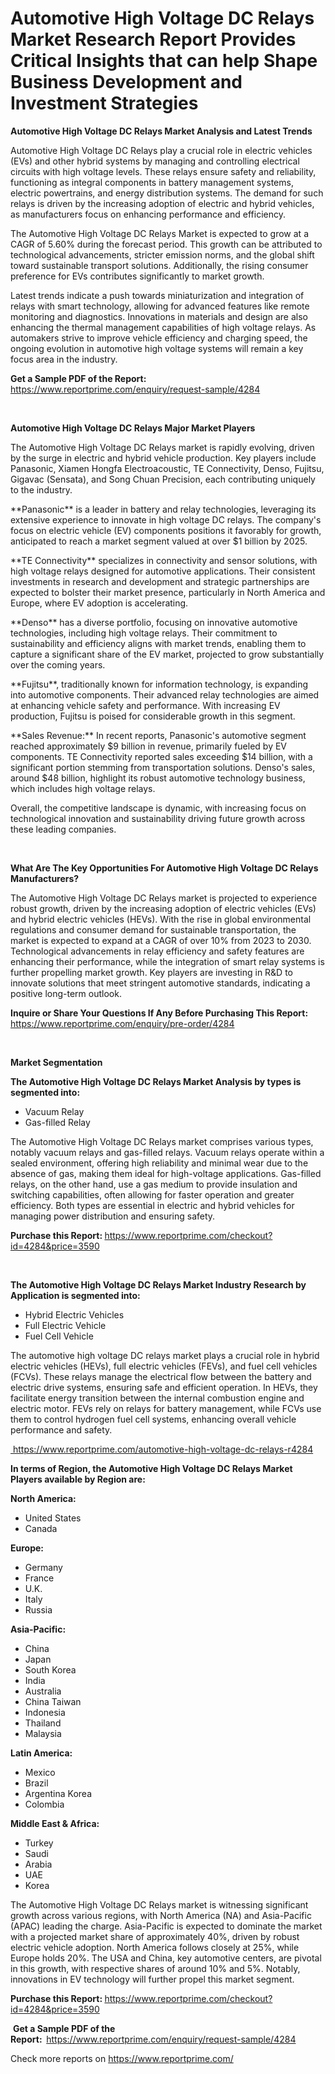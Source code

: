<p><h1>Automotive High Voltage DC Relays Market Research Report Provides Critical Insights that can help Shape Business Development and Investment Strategies</h1></p><p><strong>Automotive High Voltage DC Relays Market Analysis and Latest Trends</strong></p>
<p><p>Automotive High Voltage DC Relays play a crucial role in electric vehicles (EVs) and other hybrid systems by managing and controlling electrical circuits with high voltage levels. These relays ensure safety and reliability, functioning as integral components in battery management systems, electric powertrains, and energy distribution systems. The demand for such relays is driven by the increasing adoption of electric and hybrid vehicles, as manufacturers focus on enhancing performance and efficiency.</p><p>The Automotive High Voltage DC Relays Market is expected to grow at a CAGR of 5.60% during the forecast period. This growth can be attributed to technological advancements, stricter emission norms, and the global shift toward sustainable transport solutions. Additionally, the rising consumer preference for EVs contributes significantly to market growth. </p><p>Latest trends indicate a push towards miniaturization and integration of relays with smart technology, allowing for advanced features like remote monitoring and diagnostics. Innovations in materials and design are also enhancing the thermal management capabilities of high voltage relays. As automakers strive to improve vehicle efficiency and charging speed, the ongoing evolution in automotive high voltage systems will remain a key focus area in the industry.</p></p>
<p><strong>Get a Sample PDF of the Report:&nbsp;</strong> <a href="https://www.reportprime.com/enquiry/request-sample/4284?utm_campaign=3174&utm_medium=2&utm_source=Github&utm_content=ia&utm_term=19032025&utm_id=automotive-high-voltage-dc-relays">https://www.reportprime.com/enquiry/request-sample/4284</a></p>
<p>&nbsp;</p>
<p><strong>Automotive High Voltage DC Relays Major Market Players</strong></p>
<p><p>The Automotive High Voltage DC Relays market is rapidly evolving, driven by the surge in electric and hybrid vehicle production. Key players include Panasonic, Xiamen Hongfa Electroacoustic, TE Connectivity, Denso, Fujitsu, Gigavac (Sensata), and Song Chuan Precision, each contributing uniquely to the industry.</p><p>**Panasonic** is a leader in battery and relay technologies, leveraging its extensive experience to innovate in high voltage DC relays. The company's focus on electric vehicle (EV) components positions it favorably for growth, anticipated to reach a market segment valued at over $1 billion by 2025.</p><p>**TE Connectivity** specializes in connectivity and sensor solutions, with high voltage relays designed for automotive applications. Their consistent investments in research and development and strategic partnerships are expected to bolster their market presence, particularly in North America and Europe, where EV adoption is accelerating.</p><p>**Denso** has a diverse portfolio, focusing on innovative automotive technologies, including high voltage relays. Their commitment to sustainability and efficiency aligns with market trends, enabling them to capture a significant share of the EV market, projected to grow substantially over the coming years.</p><p>**Fujitsu**, traditionally known for information technology, is expanding into automotive components. Their advanced relay technologies are aimed at enhancing vehicle safety and performance. With increasing EV production, Fujitsu is poised for considerable growth in this segment.</p><p>**Sales Revenue:** In recent reports, Panasonic's automotive segment reached approximately $9 billion in revenue, primarily fueled by EV components. TE Connectivity reported sales exceeding $14 billion, with a significant portion stemming from transportation solutions. Denso's sales, around $48 billion, highlight its robust automotive technology business, which includes high voltage relays.</p><p>Overall, the competitive landscape is dynamic, with increasing focus on technological innovation and sustainability driving future growth across these leading companies.</p></p>
<p>&nbsp;</p>
<p><strong>What Are The Key Opportunities For Automotive High Voltage DC Relays Manufacturers?</strong></p>
<p><p>The Automotive High Voltage DC Relays market is projected to experience robust growth, driven by the increasing adoption of electric vehicles (EVs) and hybrid electric vehicles (HEVs). With the rise in global environmental regulations and consumer demand for sustainable transportation, the market is expected to expand at a CAGR of over 10% from 2023 to 2030. Technological advancements in relay efficiency and safety features are enhancing their performance, while the integration of smart relay systems is further propelling market growth. Key players are investing in R&D to innovate solutions that meet stringent automotive standards, indicating a positive long-term outlook.</p></p>
<p><strong>Inquire or Share Your Questions If Any Before Purchasing This Report:</strong> <a href="https://www.reportprime.com/enquiry/pre-order/4284?utm_campaign=3174&utm_medium=2&utm_source=Github&utm_content=ia&utm_term=19032025&utm_id=automotive-high-voltage-dc-relays">https://www.reportprime.com/enquiry/pre-order/4284</a></p>
<p>&nbsp;</p>
<p><strong>Market Segmentation</strong></p>
<p><strong>The Automotive High Voltage DC Relays Market Analysis by types is segmented into:</strong></p>
<p><ul><li>Vacuum Relay</li><li>Gas-filled Relay</li></ul></p>
<p><p>The Automotive High Voltage DC Relays market comprises various types, notably vacuum relays and gas-filled relays. Vacuum relays operate within a sealed environment, offering high reliability and minimal wear due to the absence of gas, making them ideal for high-voltage applications. Gas-filled relays, on the other hand, use a gas medium to provide insulation and switching capabilities, often allowing for faster operation and greater efficiency. Both types are essential in electric and hybrid vehicles for managing power distribution and ensuring safety.</p></p>
<p><strong>Purchase this Report:&nbsp;</strong><a href="https://www.reportprime.com/checkout?id=4284&price=3590&utm_campaign=3174&utm_medium=2&utm_source=Github&utm_content=ia&utm_term=19032025&utm_id=automotive-high-voltage-dc-relays">https://www.reportprime.com/checkout?id=4284&price=3590</a></p>
<p>&nbsp;</p>
<p><strong>The Automotive High Voltage DC Relays Market Industry Research by Application is segmented into:</strong></p>
<p><ul><li>Hybrid Electric Vehicles</li><li>Full Electric Vehicle</li><li>Fuel Cell Vehicle</li></ul></p>
<p><p>The automotive high voltage DC relays market plays a crucial role in hybrid electric vehicles (HEVs), full electric vehicles (FEVs), and fuel cell vehicles (FCVs). These relays manage the electrical flow between the battery and electric drive systems, ensuring safe and efficient operation. In HEVs, they facilitate energy transition between the internal combustion engine and electric motor. FEVs rely on relays for battery management, while FCVs use them to control hydrogen fuel cell systems, enhancing overall vehicle performance and safety.</p></p>
<p><a href="https://www.reportprime.com/automotive-high-voltage-dc-relays-r4284?utm_campaign=3174&utm_medium=2&utm_source=Github&utm_content=ia&utm_term=19032025&utm_id=automotive-high-voltage-dc-relays">&nbsp;https://www.reportprime.com/automotive-high-voltage-dc-relays-r4284</a></p>
<p><strong>In terms of Region, the Automotive High Voltage DC Relays Market Players available by Region are:</strong></p>
<p>
    <p> <strong> North America: </strong>
        <ul>
            <li>United States</li>
            <li>Canada</li>
        </ul>
        </p> 
    <p> <strong> Europe: </strong>
        <ul>
            <li>Germany</li>
            <li>France</li>
            <li>U.K.</li>
            <li>Italy</li>
            <li>Russia</li>
        </ul>
        </p> 
    <p> <strong> Asia-Pacific: </strong>
        <ul>
            <li>China</li>
            <li>Japan</li>
            <li>South Korea</li>
            <li>India</li>
            <li>Australia</li>
            <li>China Taiwan</li>
            <li>Indonesia</li>
            <li>Thailand</li>
            <li>Malaysia</li>
        </ul>
        </p> 
    <p> <strong> Latin America: </strong>
        <ul>
            <li>Mexico</li>
            <li>Brazil</li>
            <li>Argentina Korea</li>
            <li>Colombia</li>
        </ul>
        </p> 
    <p> <strong> Middle East & Africa: </strong>
        <ul>
            <li>Turkey</li>
            <li>Saudi</li>
            <li>Arabia</li>
            <li>UAE</li>
            <li>Korea</li>
        </ul>
    </p>
    </p>
<p><p>The Automotive High Voltage DC Relays market is witnessing significant growth across various regions, with North America (NA) and Asia-Pacific (APAC) leading the charge. Asia-Pacific is expected to dominate the market with a projected market share of approximately 40%, driven by robust electric vehicle adoption. North America follows closely at 25%, while Europe holds 20%. The USA and China, key automotive centers, are pivotal in this growth, with respective shares of around 10% and 5%. Notably, innovations in EV technology will further propel this market segment.</p></p>
<p><strong>Purchase this Report: </strong><a href="https://www.reportprime.com/checkout?id=4284&price=3590&utm_campaign=3174&utm_medium=2&utm_source=Github&utm_content=ia&utm_term=19032025&utm_id=automotive-high-voltage-dc-relays">https://www.reportprime.com/checkout?id=4284&price=3590</a></p>
<p>&nbsp;<strong>Get a Sample PDF of the Report:&nbsp;&nbsp;</strong><a href="https://www.reportprime.com/enquiry/request-sample/4284?utm_campaign=3174&utm_medium=2&utm_source=Github&utm_content=ia&utm_term=19032025&utm_id=automotive-high-voltage-dc-relays">https://www.reportprime.com/enquiry/request-sample/4284</a></p>
<p><strong></strong></p>
<p>Check more reports on <a href="https://www.reportprime.com/?utm_campaign=3174&utm_medium=2&utm_source=Github&utm_content=ia&utm_term=19032025&utm_id=automotive-high-voltage-dc-relays">https://www.reportprime.com/</a></p>